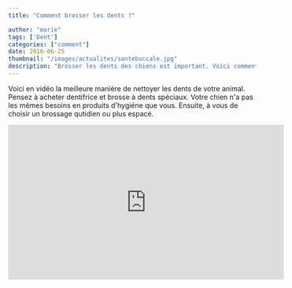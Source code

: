 ```yaml
---
title: "Comment brosser les dents ?"

author: "marie"
tags: ['Dent']
categories: ["comment"]
date: 2016-06-25
thumbnail: "/images/actualites/santebuccale.jpg"
description: "Brosser les dents des chiens est important. Voici comment faire pour leur garantir une bonne higyène dentaire."
---
```



Voici en vidéo la meilleure manière de nettoyer les dents de votre animal.
Pensez à acheter dentifrice et brosse à dents spéciaux. Votre chien n'a pas les mêmes besoins en produits d'hygiéne que vous.
Ensuite, à vous de choisir un brossage qutidien ou plus espacé.

<p align="center"><iframe width="560" height="315" src="https://www.youtube.com/embed/_XNeLzMfbnE" frameborder="0" allowfullscreen></iframe>